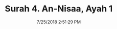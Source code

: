 ---
title       : "Surah 4. An-Nisaa, Ayah 1"
date        : 7/25/2018 2:51:29 PM
draft       : false
type        : "quran"
layout      : "compare"
BookCode    : "CMP"
SurahNumber : "4"
AyahNumber  : "1"
TotalAyah   : "176"
---